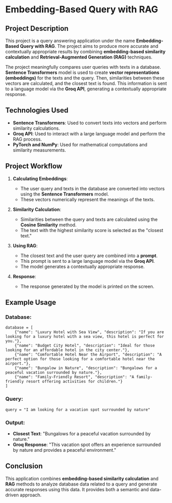 # Embedding-Based Query with RAG

## Project Description

This project is a query answering application under the name **Embedding-Based Query with RAG**. The project aims to produce more accurate and contextually appropriate results by combining **embedding-based similarity calculation** and **Retrieval-Augmented Generation (RAG)** techniques.

The project meaningfully compares user queries with texts in a database. **Sentence Transformers** model is used to create **vector representations (embeddings)** for the texts and the query. Then, similarities between these vectors are calculated, and the closest text is found. This information is sent to a language model via the **Groq API**, generating a contextually appropriate response.

## Technologies Used

- **Sentence Transformers**: Used to convert texts into vectors and perform similarity calculations.
- **Groq API**: Used to interact with a large language model and perform the RAG process.
- **PyTorch and NumPy**: Used for mathematical computations and similarity measurements.

## Project Workflow

1. **Calculating Embeddings**:
    - The user query and texts in the database are converted into vectors using the **Sentence Transformers** model.
    - These vectors numerically represent the meanings of the texts.

2. **Similarity Calculation**:
    - Similarities between the query and texts are calculated using the **Cosine Similarity** method.
    - The text with the highest similarity score is selected as the "closest text."

3. **Using RAG**:
    - The closest text and the user query are combined into a **prompt**.
    - This prompt is sent to a large language model via the **Groq API**.
    - The model generates a contextually appropriate response.

4. **Response**:
    - The response generated by the model is printed on the screen.

## Example Usage

### Database:
```
database = [
    {"name": "Luxury Hotel with Sea View", "description": "If you are looking for a luxury hotel with a sea view, this hotel is perfect for you."},
    {"name": "Budget City Hotel", "description": "Ideal for those looking for an affordable hotel in the city center."},
    {"name": "Comfortable Hotel Near the Airport", "description": "A perfect option for those looking for a comfortable hotel near the airport."},
    {"name": "Bungalow in Nature", "description": "Bungalows for a peaceful vacation surrounded by nature."},
    {"name": "Family-Friendly Resort", "description": "A family-friendly resort offering activities for children."}
]
```
### Query:
```
query = "I am looking for a vacation spot surrounded by nature"
```

### Output:

- **Closest Text**: "Bungalows for a peaceful vacation surrounded by nature."
- **Groq Response**: "This vacation spot offers an experience surrounded by nature and provides a peaceful environment."


## Conclusion

This application combines **embedding-based similarity calculation** and **RAG** methods to analyze database data related to a query and generate accurate responses using this data. It provides both a semantic and data-driven approach.


